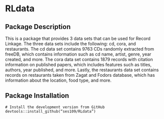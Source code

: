 # RLdata

## Package Description

This is a package that provides 3 data sets that can be used for Record Linkage. The three data sets include the following: cd, cora, and restaurants. The cd data set contains 9763 CDs randomly extracted from freeDB, which contains information such as cd name, artist, genre, year created, and more. The cora data set contains 1879 records with citation information on published papers, which includes features such as titles, authors, year published, and more. Lastly, the restaurants data set contains records on restaurants taken from Zagat and Fodors database, which has information about the location, food type, and more. 

## Package Installation

```{r}
# Install the development version from GitHub
devtools::install_github(“ses109/RLdata”)
```

